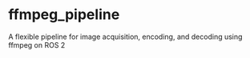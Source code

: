 # ffmpeg_pipeline
A flexible pipeline for image acquisition, encoding, and decoding using ffmpeg on ROS 2
